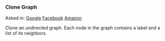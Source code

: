 ### Clone Graph

Asked in: [Google](#) [Facebook](#) [Amazon](#)

Clone an undirected graph. Each node in the graph contains a label and a list of its neighbors.
